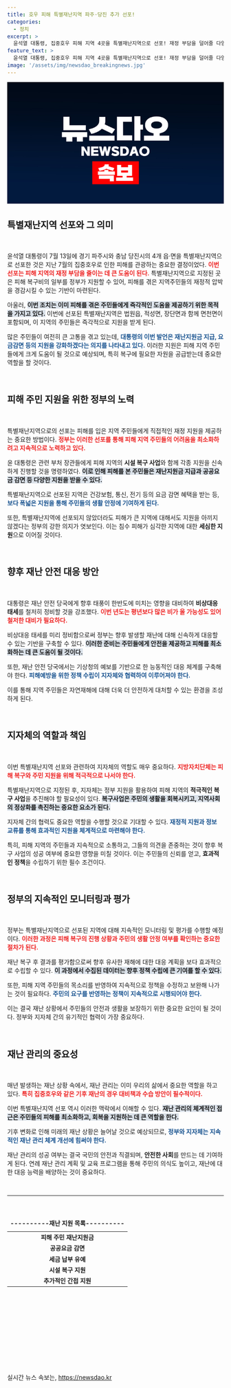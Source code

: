 ```yaml
---
title: 호우 피해 특별재난지역 파주·당진 추가 선포!
categories:
  - 정치
excerpt: >
  윤석열 대통령, 집중호우 피해 지역 4곳을 특별재난지역으로 선포! 재정 부담을 덜어줄 다양한 지원과 빠른 복구 조치가 기대되는 가운데, 고통받는 주민들을 위한 정부의 헌신이 주목받고 있다. 클릭하고 더 알아보세요!
feature_text: >
  윤석열 대통령, 집중호우 피해 지역 4곳을 특별재난지역으로 선포! 재정 부담을 덜어줄 다양한 지원과 빠른 복구 조치가 기대되는 가운데, 고통받는 주민들을 위한 정부의 헌신이 주목받고 있다. 클릭하고 더 알아보세요!
image: '/assets/img/newsdao_breakingnews.jpg'
---
```


<p><img src="/assets/img/newsdao_breakingnews.jpg" alt="koreaapp 속보" /></p>

<h2 data-ke-size="size26">특별재난지역 선포와 그 의미</h2>

<p data-ke-size="size16">&nbsp;</p>

<p>윤석열 대통령이 7월 13일에 경기 파주시와 충남 당진시의 4개 읍·면을 특별재난지역으로 선포한 것은 지난 7월의 집중호우로 인한 피해를 관광하는 중요한 결정이었다. <b><span style="color: #ee2323;">이번 선포는 피해 지역의 재정 부담을 줄이는 데 큰 도움이 된다.</span></b> 특별재난지역으로 지정된 곳은 피해 복구비의 일부를 정부가 지원할 수 있어, 피해를 겪은 지역주민들의 재정적 압박을 경감시킬 수 있는 기반이 마련된다. </p>

<p>아울러, <b><span style="background-color: #21538527;">이번 조치는 이미 피해를 겪은 주민들에게 즉각적인 도움을 제공하기 위한 목적을 가지고 있다.</span></b> 이번에 선포된 특별재난지역은 법원읍, 적성면, 장단면과 함께 면천면이 포함되며, 이 지역의 주민들은 즉각적으로 지원을 받게 된다. </p>

<p>많은 주민들이 여전히 큰 고통을 겪고 있는데, <b><span style="color: #1a5490;">대통령의 이번 발언은 재난지원금 지급, 요금감면 등의 지원을 강화하겠다는 의지를 나타내고 있다.</span></b> 이러한 지원은 피해 지역 주민들에게 크게 도움이 될 것으로 예상되며, 특히 복구에 필요한 자원을 공급받는데 중요한 역할을 할 것이다.</p>

<p data-ke-size="size16">&nbsp;</p>

<h2 data-ke-size="size26">피해 주민 지원을 위한 정부의 노력</h2>

<p data-ke-size="size16">&nbsp;</p>

<p>특별재난지역으로의 선포는 피해를 입은 지역 주민들에게 직접적인 재정 지원을 제공하는 중요한 방법이다. <b><span style="color: #ee2323;">정부는 이러한 선포를 통해 피해 지역 주민들의 어려움을 최소화하려고 지속적으로 노력하고 있다.</span></b> </p>

<p>윤 대통령은 관련 부처 장관들에게 피해 지역의 <b>시설 복구 사업</b>와 함께 각종 지원을 신속하게 진행할 것을 명령하였다. <b><span style="background-color: #21538527;">이로 인해 피해를 본 주민들은 재난지원금 지급과 공공요금 감면 등 다양한 지원을 받을 수 있다.</span></b> </p>

<p>특별재난지역으로 선포된 지역은 건강보험, 통신, 전기 등의 요금 감면 혜택을 받는 등, <b><span style="color: #1a5490;">보다 폭넓은 지원을 통해 주민들의 생활 안정에 기여하게 된다.</span></b> </p>

<p>또한, 특별재난지역에 선포되지 않았더라도 피해가 큰 지역에 대해서도 지원을 아끼지 않겠다는 정부의 강한 의지가 엿보인다. 이는 침수 피해가 심각한 지역에 대한 <b>세심한 지원</b>으로 이어질 것이다. </p>

<p data-ke-size="size16">&nbsp;</p>

<h2 data-ke-size="size26">향후 재난 안전 대응 방안</h2>

<p data-ke-size="size16">&nbsp;</p>

<p>대통령은 재난 안전 당국에게 향후 태풍이 한반도에 미치는 영향을 대비하여 <b>비상대응 태세</b>를 철저히 정비할 것을 강조했다. <b><span style="color: #ee2323;">이번 년도는 평년보다 많은 비가 올 가능성도 있어 철저한 대비가 필요하다.</span></b> </p>

<p>비상대응 태세를 미리 정비함으로써 정부는 향후 발생할 재난에 대해 신속하게 대응할 수 있는 기반을 구축할 수 있다. <b><span style="background-color: #21538527;">이러한 준비는 주민들에게 안전을 제공하고 피해를 최소화하는 데 큰 도움이 될 것이다.</span></b> </p>

<p>또한, 재난 안전 당국에서는 기상청의 예보를 기반으로 한 능동적인 대응 체계를 구축해야 한다. <b><span style="color: #1a5490;">피해예방을 위한 정책 수립이 지자체와 협력하여 이루어져야 한다.</span></b> </p>

<p>이를 통해 지역 주민들은 자연재해에 대해 더욱 더 안전하게 대처할 수 있는 환경을 조성하게 된다.</p>

<p data-ke-size="size16">&nbsp;</p>

<h2 data-ke-size="size26">지자체의 역할과 책임</h2>

<p data-ke-size="size16">&nbsp;</p>

<p>이번 특별재난지역 선포와 관련하여 지자체의 역할도 매우 중요하다. <b><span style="color: #ee2323;">지방자치단체는 피해 복구와 주민 지원을 위해 적극적으로 나서야 한다.</span></b> </p>

<p>특별재난지역으로 지정된 후, 지자체는 정부 지원을 활용하여 피해 지역의 <b>적극적인 복구 사업</b>을 추진해야 할 필요성이 있다. <b><span style="background-color: #21538527;">복구사업은 주민의 생활을 회복시키고, 지역사회의 정상화를 촉진하는 중요한 요소가 된다.</span></b> </p>

<p>지자체 간의 협력도 중요한 역할을 수행할 것으로 기대할 수 있다. <b><span style="color: #1a5490;">재정적 지원과 정보 교류를 통해 효과적인 지원을 체계적으로 마련해야 한다.</span></b> </p>

<p>특히, 피해 지역의 주민들과 지속적으로 소통하고, 그들의 의견을 존중하는 것이 향후 복구 사업의 성공 여부에 중요한 영향을 미칠 것이다. 이는 주민들의 신뢰를 얻고, <b>효과적인 정책</b>을 수립하기 위한 필수 조건이다. </p>

<p data-ke-size="size16">&nbsp;</p>

<h2 data-ke-size="size26">정부의 지속적인 모니터링과 평가</h2>

<p data-ke-size="size16">&nbsp;</p>

<p>정부는 특별재난지역으로 선포된 지역에 대해 지속적인 모니터링 및 평가를 수행할 예정이다. <b><span style="color: #ee2323;">이러한 과정은 피해 복구의 진행 상황과 주민의 생활 안정 여부를 확인하는 중요한 절차가 된다.</span></b> </p>

<p>재난 복구 후 결과를 평가함으로써 향후 유사한 재해에 대한 대응 계획을 보다 효과적으로 수립할 수 있다. <b><span style="background-color: #21538527;">이 과정에서 수집된 데이터는 향후 정책 수립에 큰 기여를 할 수 있다.</span></b> </p>

<p>또한, 피해 지역 주민들의 목소리를 반영하여 지속적으로 정책을 수정하고 보완해 나가는 것이 필요하다. <b><span style="color: #1a5490;">주민의 요구를 반영하는 정책이 지속적으로 시행되어야 한다.</span></b> </p>

<p>이는 결국 재난 상황에서 주민들의 안전과 생활을 보장하기 위한 중요한 요인이 될 것이다. 정부와 지자체 간의 유기적인 협력이 가장 중요하다.</p>

<p data-ke-size="size16">&nbsp;</p>

<h2 data-ke-size="size26">재난 관리의 중요성</h2>

<p data-ke-size="size16">&nbsp;</p>

<p>매년 발생하는 재난 상황 속에서, 재난 관리는 이미 우리의 삶에서 중요한 역할을 하고 있다. <b><span style="color: #ee2323;">특히 집중호우와 같은 기후 재난의 경우 대비책과 수습 방안이 필수적이다.</span></b> </p>

<p>이번 특별재난지역 선포 역시 이러한 맥락에서 이해할 수 있다. <b><span style="background-color: #21538527;">재난 관리의 체계적인 접근은 주민들의 피해를 최소화하고, 회복을 지원하는 데 큰 역할을 한다.</span></b> </p>

<p>기후 변화로 인해 미래의 재난 상황은 늘어날 것으로 예상되므로, <b><span style="color: #1a5490;">정부와 지자체는 지속적인 재난 관리 체계 개선에 힘써야 한다.</span></b> </p>

<p>재난 관리의 성공 여부는 결국 국민의 안전과 직결되며, <b>안전한 사회</b>를 만드는 데 기여하게 된다. 연례 재난 관리 계획 및 교육 프로그램을 통해 주민의 의식도 높이고, 재난에 대한 대응 능력을 배양하는 것이 중요하다.</p>

<p data-ke-size="size16">&nbsp;</p>

<hr />

<p data-ke-size="size16">&nbsp;</p> 

<table style="width: 100%; border-collapse: collapse;">
    <thead>
        <tr>
            <td style="text-align: center; height: 33px;"><b>----------재난 지원 목록----------</b></td>
        </tr>
    </thead>
    <tbody>
        <tr>
            <td style="text-align: center; height: 17px;"><b>피해 주민 재난지원금</b></td>
        </tr>
        <tr>
            <td style="text-align: center; height: 17px;"><b>공공요금 감면</b></td>
        </tr>
        <tr>
            <td style="text-align: center; height: 17px;"><b>세금 납부 유예</b></td>
        </tr>
        <tr>
            <td style="text-align: center; height: 17px;"><b>시설 복구 지원</b></td>
        </tr>
        <tr>
            <td style="text-align: center; height: 17px;"><b>추가적인 간접 지원</b></td>
        </tr>
    </tbody>
</table>

<p data-ke-size="size16">&nbsp;</p> 

<p data-ke-size="size16">&nbsp;</p> 

<p data-ke-size="size16">&nbsp;</p> 

<p data-ke-size="size16">&nbsp;</p> 

<p data-ke-size="size16">&nbsp;</p> 

<p data-ke-size="size16">&nbsp;</p> 
실시간 뉴스 속보는, <a href="https://newsdao.kr" rel="dofollow">https://newsdao.kr</a>



